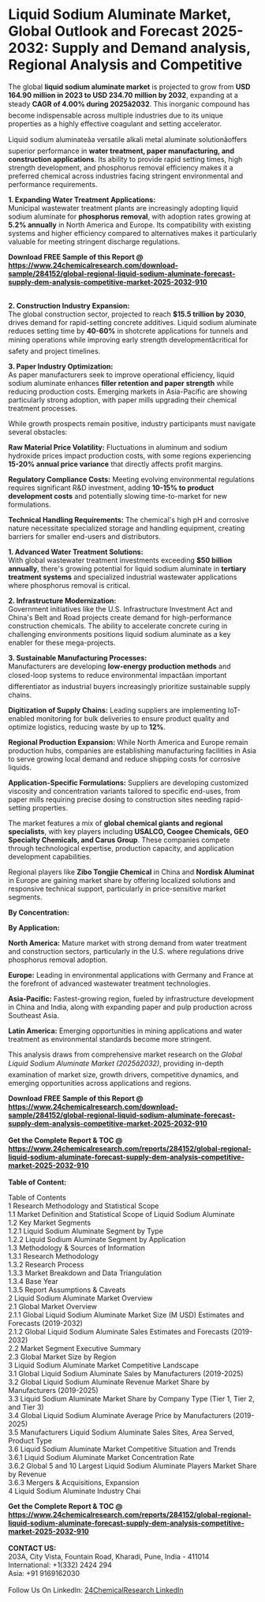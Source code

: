 <h1>Liquid Sodium Aluminate Market, Global Outlook and Forecast 2025-2032: Supply and Demand analysis, Regional Analysis and Competitive</h1><p>The global <strong>liquid sodium aluminate market</strong> is projected to grow from <strong>USD 164.90 million in 2023 to USD 234.70 million by 2032</strong>, expanding at a steady <strong>CAGR of 4.00% during 2025â2032</strong>. This inorganic compound has become indispensable across multiple industries due to its unique properties as a highly effective coagulant and setting accelerator.</p><p>Liquid sodium aluminateâa versatile alkali metal aluminate solutionâoffers superior performance in <strong>water treatment, paper manufacturing, and construction applications</strong>. Its ability to provide rapid setting times, high strength development, and phosphorus removal efficiency makes it a preferred chemical across industries facing stringent environmental and performance requirements.</p><p><strong>1. Expanding Water Treatment Applications:</strong><br>
Municipal wastewater treatment plants are increasingly adopting liquid sodium aluminate for <strong>phosphorus removal</strong>, with adoption rates growing at <strong>5.2% annually</strong> in North America and Europe. Its compatibility with existing systems and higher efficiency compared to alternatives makes it particularly valuable for meeting stringent discharge regulations.</p><div><b>Download FREE Sample of this Report @ 
            <a href="https://www.24chemicalresearch.com/download-sample/284152/global-regional-liquid-sodium-aluminate-forecast-supply-dem-analysis-competitive-market-2025-2032-910">
            https://www.24chemicalresearch.com/download-sample/284152/global-regional-liquid-sodium-aluminate-forecast-supply-dem-analysis-competitive-market-2025-2032-910</a></b></div><br><p><strong>2. Construction Industry Expansion:</strong><br>
The global construction sector, projected to reach <strong>$15.5 trillion by 2030</strong>, drives demand for rapid-setting concrete additives. Liquid sodium aluminate reduces setting time by <strong>40-60%</strong> in shotcrete applications for tunnels and mining operations while improving early strength developmentâcritical for safety and project timelines.</p><p><strong>3. Paper Industry Optimization:</strong><br>
As paper manufacturers seek to improve operational efficiency, liquid sodium aluminate enhances <strong>filler retention and paper strength</strong> while reducing production costs. Emerging markets in Asia-Pacific are showing particularly strong adoption, with paper mills upgrading their chemical treatment processes.</p><p>While growth prospects remain positive, industry participants must navigate several obstacles:</p><p><strong>Raw Material Price Volatility:</strong> Fluctuations in aluminum and sodium hydroxide prices impact production costs, with some regions experiencing <strong>15-20% annual price variance</strong> that directly affects profit margins.</p><p><strong>Regulatory Compliance Costs:</strong> Meeting evolving environmental regulations requires significant R&amp;D investment, adding <strong>10-15% to product development costs</strong> and potentially slowing time-to-market for new formulations.</p><p><strong>Technical Handling Requirements:</strong> The chemical's high pH and corrosive nature necessitate specialized storage and handling equipment, creating barriers for smaller end-users and distributors.</p><p><strong>1. Advanced Water Treatment Solutions:</strong><br>
With global wastewater treatment investments exceeding <strong>$50 billion annually</strong>, there's growing potential for liquid sodium aluminate in <strong>tertiary treatment systems</strong> and specialized industrial wastewater applications where phosphorus removal is critical.</p><p><strong>2. Infrastructure Modernization:</strong><br>
Government initiatives like the U.S. Infrastructure Investment Act and China's Belt and Road projects create demand for high-performance construction chemicals. The ability to accelerate concrete curing in challenging environments positions liquid sodium aluminate as a key enabler for these mega-projects.</p><p><strong>3. Sustainable Manufacturing Processes:</strong><br>
Manufacturers are developing <strong>low-energy production methods</strong> and closed-loop systems to reduce environmental impactâan important differentiator as industrial buyers increasingly prioritize sustainable supply chains.</p><p><strong>Digitization of Supply Chains:</strong> Leading suppliers are implementing IoT-enabled monitoring for bulk deliveries to ensure product quality and optimize logistics, reducing waste by up to <strong>12%</strong>.</p><p><strong>Regional Production Expansion:</strong> While North America and Europe remain production hubs, companies are establishing manufacturing facilities in Asia to serve growing local demand and reduce shipping costs for corrosive liquids.</p><p><strong>Application-Specific Formulations:</strong> Suppliers are developing customized viscosity and concentration variants tailored to specific end-uses, from paper mills requiring precise dosing to construction sites needing rapid-setting properties.</p><p>The market features a mix of <strong>global chemical giants and regional specialists</strong>, with key players including <strong>USALCO, Coogee Chemicals, GEO Specialty Chemicals, and Carus Group</strong>. These companies compete through technological expertise, production capacity, and application development capabilities.</p><p>Regional players like <strong>Zibo Tongjie Chemical</strong> in China and <strong>Nordisk Aluminat</strong> in Europe are gaining market share by offering localized solutions and responsive technical support, particularly in price-sensitive market segments.</p><p><strong>By Concentration:</strong></p><p><strong>By Application:</strong></p><p><strong>North America:</strong> Mature market with strong demand from water treatment and construction sectors, particularly in the U.S. where regulations drive phosphorus removal adoption.</p><p><strong>Europe:</strong> Leading in environmental applications with Germany and France at the forefront of advanced wastewater treatment technologies.</p><p><strong>Asia-Pacific:</strong> Fastest-growing region, fueled by infrastructure development in China and India, along with expanding paper and pulp production across Southeast Asia.</p><p><strong>Latin America:</strong> Emerging opportunities in mining applications and water treatment as environmental standards become more stringent.</p><p>This analysis draws from comprehensive market research on the <em>Global Liquid Sodium Aluminate Market (2025â2032)</em>, providing in-depth examination of market size, growth drivers, competitive dynamics, and emerging opportunities across applications and regions.</p><div><b>Download FREE Sample of this Report @ 
            <a href="https://www.24chemicalresearch.com/download-sample/284152/global-regional-liquid-sodium-aluminate-forecast-supply-dem-analysis-competitive-market-2025-2032-910">
            https://www.24chemicalresearch.com/download-sample/284152/global-regional-liquid-sodium-aluminate-forecast-supply-dem-analysis-competitive-market-2025-2032-910</a></b></div><br><div><b>Get the Complete Report & TOC @ 
            <a href="https://www.24chemicalresearch.com/reports/284152/global-regional-liquid-sodium-aluminate-forecast-supply-dem-analysis-competitive-market-2025-2032-910">
            https://www.24chemicalresearch.com/reports/284152/global-regional-liquid-sodium-aluminate-forecast-supply-dem-analysis-competitive-market-2025-2032-910</a></b></div><br>
            <b>Table of Content:</b><p>Table of Contents<br />
1 Research Methodology and Statistical Scope<br />
1.1 Market Definition and Statistical Scope of Liquid Sodium Aluminate<br />
1.2 Key Market Segments<br />
1.2.1 Liquid Sodium Aluminate Segment by Type<br />
1.2.2 Liquid Sodium Aluminate Segment by Application<br />
1.3 Methodology & Sources of Information<br />
1.3.1 Research Methodology<br />
1.3.2 Research Process<br />
1.3.3 Market Breakdown and Data Triangulation<br />
1.3.4 Base Year<br />
1.3.5 Report Assumptions & Caveats<br />
2 Liquid Sodium Aluminate Market Overview<br />
2.1 Global Market Overview<br />
2.1.1 Global Liquid Sodium Aluminate Market Size (M USD) Estimates and Forecasts (2019-2032)<br />
2.1.2 Global Liquid Sodium Aluminate Sales Estimates and Forecasts (2019-2032)<br />
2.2 Market Segment Executive Summary<br />
2.3 Global Market Size by Region<br />
3 Liquid Sodium Aluminate Market Competitive Landscape<br />
3.1 Global Liquid Sodium Aluminate Sales by Manufacturers (2019-2025)<br />
3.2 Global Liquid Sodium Aluminate Revenue Market Share by Manufacturers (2019-2025)<br />
3.3 Liquid Sodium Aluminate Market Share by Company Type (Tier 1, Tier 2, and Tier 3)<br />
3.4 Global Liquid Sodium Aluminate Average Price by Manufacturers (2019-2025)<br />
3.5 Manufacturers Liquid Sodium Aluminate Sales Sites, Area Served, Product Type<br />
3.6 Liquid Sodium Aluminate Market Competitive Situation and Trends<br />
3.6.1 Liquid Sodium Aluminate Market Concentration Rate<br />
3.6.2 Global 5 and 10 Largest Liquid Sodium Aluminate Players Market Share by Revenue<br />
3.6.3 Mergers & Acquisitions, Expansion<br />
4 Liquid Sodium Aluminate Industry Chai</p><div><b>Get the Complete Report & TOC @ 
            <a href="https://www.24chemicalresearch.com/reports/284152/global-regional-liquid-sodium-aluminate-forecast-supply-dem-analysis-competitive-market-2025-2032-910">
            https://www.24chemicalresearch.com/reports/284152/global-regional-liquid-sodium-aluminate-forecast-supply-dem-analysis-competitive-market-2025-2032-910</a></b></div><br><b>CONTACT US:</b><br>
            203A, City Vista, Fountain Road, Kharadi, Pune, India - 411014<br>
            International: +1(332) 2424 294<br>
            Asia: +91 9169162030 <br><br>
            Follow Us On LinkedIn: <a href="https://www.linkedin.com/company/24chemicalresearch/">24ChemicalResearch LinkedIn</a>